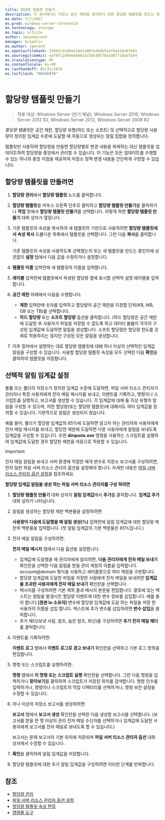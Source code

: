 ```yaml
---
title: 할당량 템플릿 만들기
description: 이 문서에서는 저장소 공간 제한을 정의하기 위한 할당량 템플릿을 만드는 방법을 설명합니다.
ms.date: 7/7/2017
ms.prod: windows-server-threshold
ms.technology: storage
ms.topic: article
author: JasonGerend
manager: brianlic
ms.author: jgerend
ms.openlocfilehash: 236b5cb198a13441a087ad6dbfeef9a416e07e61
ms.sourcegitcommit: eaf071249b6eb6b1a758b38579a2d87710abfb54
ms.translationtype: MT
ms.contentlocale: ko-KR
ms.lasthandoff: 05/31/2019
ms.locfileid: "66445978"
---
```

# <a name="create-a-quota-template"></a>할당량 템플릿 만들기

> 적용 대상: Windows Server (반기 채널), Windows Server 2016, Windows Server 2012 R2, Windows Server 2012, Windows Server 2008 R2

*할당량 템플릿*은 공간 제한, 할당량 유형(하드 또는 소프트) 및 선택적으로 할당량 사용량이 정의된 임계값 수준에 도달할 때 자동으로 생성되는 알림 집합을 정의합니다.

템플릿만 사용하여 할당량을 만들면 할당량별로 변경 내용을 복제하는 대신 템플릿을 업데이트하여 할당량을 중앙에서 관리할 수 있습니다. 이 기능은 모든 업데이트를 수행할 수 있는 하나의 중앙 지점을 제공하여 저장소 정책 변경 내용을 간단하게 구현할 수 있습니다.

## <a name="to-create-a-quota-template"></a>할당량 템플릿을 만들려면

1.  **할당량 관리**에서 **할당량 템플릿** 노드를 클릭합니다.

2.  **할댱량 템플릿**을 마우스 오른쪽 단추로 클릭하고 **할당량 템플릿 만들기**를 클릭하거나 **작업** 창에서 **할당량 템플릿 만들기**를 선택합니다. 이렇게 하면 **할당량 템플릿 만들기** 대화 상자가 열립니다.

3.  기존 템플릿의 속성을 복사하여 새 템플릿의 기반으로 사용하려면 **할당량 템플릿에서 속성 복사** 드롭다운 목록에서 템플릿을 선택합니다. 그런 다음 **복사**를 클릭합니다.

    기존 템플릿의 속성을 사용하도록 선택했는지 또는 새 템플릿을 만드는 중인지에 상관없이 **설정** 탭에서 다음 값을 수정하거나 설정합니다.

4.  **템플릿 이름** 입력란에 새 템플릿의 이름을 입력합니다.

5.  **레이블** 입력란에 템플릿에서 파생된 할당량 옆에 표시할 선택적 설명 레이블을 입력합니다.

6.  **공간 제한** 아래에서 다음을 수행합니다.

    -   **제한** 입력란에 숫자를 입력하고 할당량의 공간 제한을 지정할 단위(KB, MB, GB 또는 TB)를 선택합니다.
    -   **하드 할당량** 또는 **소프트 할당량** 옵션을 클릭합니다. (하드 할당량은 공간 제한에 도달한 후 사용자가 파일을 저장할 수 없도록 하고 데이터 볼륨이 각각의 구성된 임계값에 도달하면 알림을 생성합니다. 소프트 할당량은 할당량 한도를 강제로 적용하지는 않지만 구성된 모든 알림을 생성합니다.

7.  이후 절차에서 설명하는 대로 할당량 템플릿에 대해 하나 이상의 선택적인 임계값 알림을 구성할 수 있습니다. 사용할 할당량 템플릿 속성을 모두 선택한 다음 **확인**을 클릭하여 템플릿을 저장합니다.

## <a name="setting-optional-notification-thresholds"></a>선택적 알림 임계값 설정

볼륨 또는 폴더의 저장소가 정의한 임계값 수준에 도달하면, 파일 서버 리소스 관리자가 관리자나 특정 사용자에게 전자 메일 메시지를 보내고, 이벤트를 기록하고, 명령이나 스크립트를 실행하고, 보고서를 생성할 수 있습니다. 각 임계값에 대해 둘 이상 유형의 알림을 구성할 수 있으며, 어떤 할당량(또는 할당량 템플릿)에 대해서도 여러 임계값을 정의할 수 있습니다. 기본적으로 알림은 생성되지 않습니다.

예를 들어, 폴더가 할당량 임계값의 85%에 도달하면 알고자 하는 관리자와 사용자에게 전자 메일 메시지를 보내고, 할당한 제한에 도달하면 다른 사용자에게 알림을 보내도록 임계값을 구성할 수 있습니다. 또한 **dirquota.exe** 명령을 사용하는 스크립트를 실행하여 임계값에 도달한 경우 할당한 제한을 자동으로 적용할 수 있습니다.

> [!Important]
> 전자 메일 알림을 보내고 서버 환경에 적절한 매개 변수로 저장소 보고서를 구성하려면, 먼저 일반 파일 서버 리소스 관리자 옵션을 설정해야 합니다. 자세한 내용은 [파일 서버 리소스 관리자 옵션 설정](setting-file-server-resource-manager-options.md)을 참조하세요.

**할당량 임계값 알림을 생성 하는 파일 서버 리소스 관리자를 구성 하려면**

1. **할당량 템플릿 만들기** 대화 상자의 **알림 임계값**에서 **추가**를 클릭합니다. **임계값 추가** 대화 상자가 나타납니다.

2. 알림을 생성하는 할당량 제한 백분율을 설정하려면:

   **사용량이 다음에 도달했을 때 알림 생성(%)** 입력란에 알림 임계값에 대한 할당량 제한의 백분율을 입력합니다. (첫 알림 임계값의 기본 백분율은 85%입니다.)

3. 전자 메일 알림을 구성하려면:

   **전자 메일 메시지** 탭에서 다음 옵션을 설정합니다.

   - 임계값에 도달했을 때 관리자에게 알리려면, **다음 관리자에게 전자 메일 보내기** 확인란을 선택한 다음 알림을 받을 관리 계정의 이름을 입력합니다. <em>account@domain</em>  형식을 사용하고 세미콜론으로 여러 계정을 구분합니다.
   - 할당량 임계값에 도달한 파일을 저장한 사람에게 전자 메일을 보내려면 **임계값을 초과한 사용자에게 전자 메일 보내기** 확인란을 선택합니다.
   - 메시지를 구성하려면 기본 제목 줄과 메시지 본문을 편집합니다. 괄호에 있는 텍스트는 알림을 발생시킨 할당량 이벤트에 대한 변수 정보를 삽입합니다. 예를 들어 합니다 **\[원본 Io 소유자\]** 변수에 할당량 임계값에 도달 하는 파일을 저장 한 사용자의 이름을 삽입 합니다. 텍스트에 추가 변수를 삽입하려면 **변수 삽입**을 클릭합니다.
   - 추가 헤더(보낸 사람, 참조, 숨은 참조, 회신)를 구성하려면 **추가 전자 메일 헤더**를 클릭합니다.

4. 이벤트를 기록하려면:

   **이벤트 로그** 탭에서 **이벤트 로그로 경고 보내기** 확인란을 선택하고 기본 로그 항목을 편집합니다.

5. 명령 또는 스크립트를 실행하려면:

   **명령** 탭에서 **이 명령 또는 스크립트 실행** 확인란을 선택합니다. 그런 다음 명령을 입력하거나 **찾아보기**를 클릭하여 스크립트가 저장된 위치를 검색합니다. 명령 인수를 입력하거나, 명령이나 스크립트의 작업 디렉터리를 선택하거나, 명령 보안 설정을 수정할 수 있습니다.

6. 하나 이상의 저장소 보고서를 생성하려면:

   **보고서** 탭에서 **보고서 생성** 확인란을 선택한 다음 생성할 보고서를 선택합니다. (보고서를 받을 한 명 이상의 관리 전자 메일 수신자를 선택하거나 임계값에 도달한 사용자에게 보고서를 전자 메일로 보내도록 할 수 있습니다.)

   보고서는 문제 보고서의 기본 위치에 저장되며 **파일 서버 리소스 관리자 옵션** 대화 상자에서 수정할 수 있습니다.

7. **확인**을 클릭하여 알림 임계값을 저장합니다.

8. 할당량 템플릿에 대한 추가 알림 임계값을 구성하려면 이러한 단계를 반복합니다.

## <a name="see-also"></a>참조

-   [할당량 관리](quota-management.md)
-    [파일 서버 리소스 관리자 옵션 설정](setting-file-server-resource-manager-options.md)
-   [할당량 템플릿 속성 편집](edit-quota-template-properties.md)
-   [명령줄 도구](command-line-tools.md)


